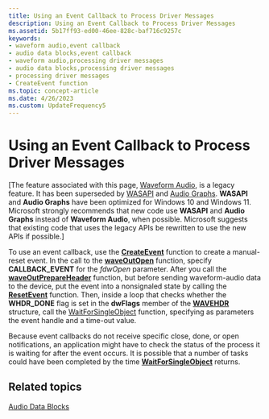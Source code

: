 ```yaml
---
title: Using an Event Callback to Process Driver Messages
description: Using an Event Callback to Process Driver Messages
ms.assetid: 5b17ff93-ed00-46ee-828c-baf716c9257c
keywords:
- waveform audio,event callback
- audio data blocks,event callback
- waveform audio,processing driver messages
- audio data blocks,processing driver messages
- processing driver messages
- CreateEvent function
ms.topic: concept-article
ms.date: 4/26/2023
ms.custom: UpdateFrequency5
---
```


# Using an Event Callback to Process Driver Messages

\[The feature associated with this page, [Waveform Audio](/windows/win32/multimedia/waveform-audio), is a legacy feature. It has been superseded by [WASAPI](/windows/win32/coreaudio/wasapi) and [Audio Graphs](/windows/uwp/audio-video-camera/audio-graphs). **WASAPI** and **Audio Graphs** have been optimized for Windows 10 and Windows 11. Microsoft strongly recommends that new code use **WASAPI** and **Audio Graphs** instead of **Waveform Audio**, when possible. Microsoft suggests that existing code that uses the legacy APIs be rewritten to use the new APIs if possible.\]

To use an event callback, use the [**CreateEvent**](/windows/desktop/api/synchapi/nf-synchapi-createeventa) function to create a manual-reset event. In the call to the [**waveOutOpen**](/windows/win32/api/mmeapi/nf-mmeapi-waveoutopen) function, specify **CALLBACK\_EVENT** for the *fdwOpen* parameter. After you call the [**waveOutPrepareHeader**](/windows/win32/api/mmeapi/nf-mmeapi-waveoutprepareheader) function, but before sending waveform-audio data to the device, put the event into a nonsignaled state by calling the [**ResetEvent**](/windows/desktop/api/synchapi/nf-synchapi-resetevent) function. Then, inside a loop that checks whether the **WHDR\_DONE** flag is set in the **dwFlags** member of the [**WAVEHDR**](/windows/win32/api/mmeapi/ns-mmeapi-wavehdr) structure, call the [WaitForSingleObject](/windows/win32/api/synchapi/nf-synchapi-waitforsingleobject) function, specifying as parameters the event handle and a time-out value.

Because event callbacks do not receive specific close, done, or open notifications, an application might have to check the status of the process it is waiting for after the event occurs. It is possible that a number of tasks could have been completed by the time [**WaitForSingleObject**](/windows/desktop/api/synchapi/nf-synchapi-waitforsingleobject) returns.

## Related topics

<dl> <dt>

[Audio Data Blocks](audio-data-blocks.md)
</dt> </dl>

 

 
